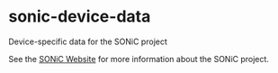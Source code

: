 # sonic-device-data
Device-specific data for the SONiC project

See the [SONiC Website](http://azure.github.io/SONiC/) for more information about the SONiC project.
